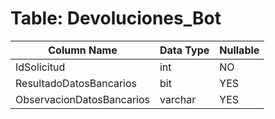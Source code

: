 # Table: Devoluciones_Bot

| Column Name | Data Type | Nullable |
|-------------|-----------|----------|
| IdSolicitud | int | NO |
| ResultadoDatosBancarios | bit | YES |
| ObservacionDatosBancarios | varchar | YES |
